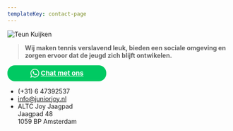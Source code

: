 ```yaml
---
templateKey: contact-page
---
```

![](https://res.cloudinary.com/junior-joy/image/upload/v1577894223/teun_ffehbw.png "Teun Kuijken ")
> **Wij maken tennis verslavend leuk, bieden een sociale omgeving en zorgen ervoor dat de jeugd zich blijft ontwikelen.**

<a role="button" 
  href=" https://wa.me/15551234567 https://wa.me/850606015" 
  title="WhatsApp" 
  style="
color: rgb(255, 255, 255);
font-size: 15px;
font-weight: 700;
display: flex;
width:200px;
-webkit-box-pack: center;
justify-content: center;
-webkit-box-align: center;
align-items: center;
-webkit-appearance: none;
padding: 8px 12px;
border-radius: 17px;
background: rgb(0, 201, 98);">
  <svg style="margin-right:0.25rem" width="20" height="20" viewBox="0 0 90 90" fill="rgb(255, 255, 255)" xmlns="http://www.w3.org/2000/svg" fill-rule="evenodd" clip-rule="evenodd" class="WhatsappButton__Icon-jyajcx-0 xcsGE"><path d="M90,43.841c0,24.213-19.779,43.841-44.182,43.841c-7.747,0-15.025-1.98-21.357-5.455L0,90l7.975-23.522   c-4.023-6.606-6.34-14.354-6.34-22.637C1.635,19.628,21.416,0,45.818,0C70.223,0,90,19.628,90,43.841z M45.818,6.982   c-20.484,0-37.146,16.535-37.146,36.859c0,8.065,2.629,15.534,7.076,21.61L11.107,79.14l14.275-4.537   c5.865,3.851,12.891,6.097,20.437,6.097c20.481,0,37.146-16.533,37.146-36.857S66.301,6.982,45.818,6.982z M68.129,53.938   c-0.273-0.447-0.994-0.717-2.076-1.254c-1.084-0.537-6.41-3.138-7.4-3.495c-0.993-0.358-1.717-0.538-2.438,0.537   c-0.721,1.076-2.797,3.495-3.43,4.212c-0.632,0.719-1.263,0.809-2.347,0.271c-1.082-0.537-4.571-1.673-8.708-5.333   c-3.219-2.848-5.393-6.364-6.025-7.441c-0.631-1.075-0.066-1.656,0.475-2.191c0.488-0.482,1.084-1.255,1.625-1.882   c0.543-0.628,0.723-1.075,1.082-1.793c0.363-0.717,0.182-1.344-0.09-1.883c-0.27-0.537-2.438-5.825-3.34-7.977   c-0.902-2.15-1.803-1.792-2.436-1.792c-0.631,0-1.354-0.09-2.076-0.09c-0.722,0-1.896,0.269-2.889,1.344   c-0.992,1.076-3.789,3.676-3.789,8.963c0,5.288,3.879,10.397,4.422,11.113c0.541,0.716,7.49,11.92,18.5,16.223   C58.2,65.771,58.2,64.336,60.186,64.156c1.984-0.179,6.406-2.599,7.312-5.107C68.398,56.537,68.398,54.386,68.129,53.938z"></path>
  </svg>
  <span> 
    Chat met ons
  </span>
</a>
* (+31) 6 47392537
* info@juniorjoy.nl
* ALTC Joy Jaagpad<br />Jaagpad 48<br />1059 BP Amsterdam<br>
